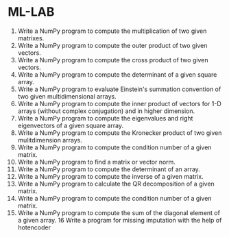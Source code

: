 # ML-LAB
1. Write a NumPy program to compute the multiplication of two given matrixes. 
2. Write a NumPy program to compute the outer product of two given vectors. 
3. Write a NumPy program to compute the cross product of two given vectors. 
4. Write a NumPy program to compute the determinant of a given square array. 
5. Write a NumPy program to evaluate Einstein's summation convention of two given multidimensional arrays. 
6. Write a NumPy program to compute the inner product of vectors for 1-D arrays (without complex conjugation) and in higher dimension.
7. Write a NumPy program to compute the eigenvalues and right eigenvectors of a given square array. 
8. Write a NumPy program to compute the Kronecker product of two given mulitdimension arrays. 
9. Write a NumPy program to compute the condition number of a given matrix. 
10. Write a NumPy program to find a matrix or vector norm. 
11. Write a NumPy program to compute the determinant of an array. 
12. Write a NumPy program to compute the inverse of a given matrix. 
13. Write a NumPy program to calculate the QR decomposition of a given matrix.
14. Write a NumPy program to compute the condition number of a given matrix. 
15. Write a NumPy program to compute the sum of the diagonal element of a given array. 
16 Write a program for missing imputation with the help of hotencoder

